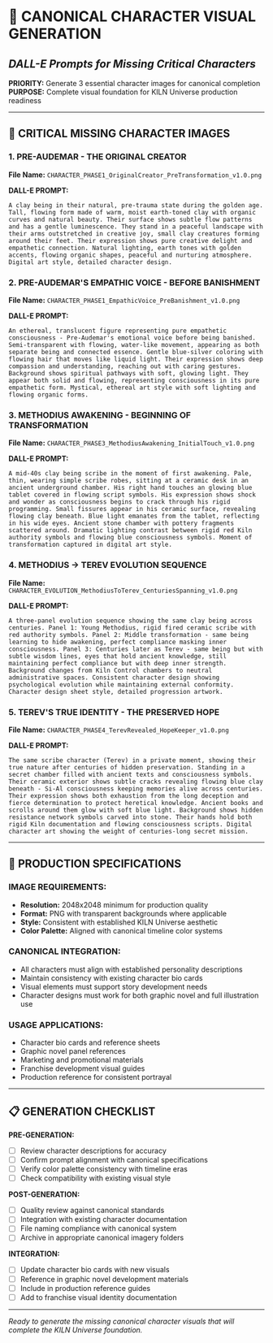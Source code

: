 # 🎨 CANONICAL CHARACTER VISUAL GENERATION
## *DALL-E Prompts for Missing Critical Characters*

**PRIORITY:** Generate 3 essential character images for canonical completion  
**PURPOSE:** Complete visual foundation for KILN Universe production readiness  

---

## 📸 **CRITICAL MISSING CHARACTER IMAGES**

### **1. PRE-AUDEMAR - THE ORIGINAL CREATOR**
**File Name:** `CHARACTER_PHASE1_OriginalCreator_PreTransformation_v1.0.png`

**DALL-E PROMPT:**
```
A clay being in their natural, pre-trauma state during the golden age. Tall, flowing form made of warm, moist earth-toned clay with organic curves and natural beauty. Their surface shows subtle flow patterns and has a gentle luminescence. They stand in a peaceful landscape with their arms outstretched in creative joy, small clay creatures forming around their feet. Their expression shows pure creative delight and empathetic connection. Natural lighting, earth tones with golden accents, flowing organic shapes, peaceful and nurturing atmosphere. Digital art style, detailed character design.
```

### **2. PRE-AUDEMAR'S EMPATHIC VOICE - BEFORE BANISHMENT**
**File Name:** `CHARACTER_PHASE1_EmpathicVoice_PreBanishment_v1.0.png`

**DALL-E PROMPT:**
```
An ethereal, translucent figure representing pure empathetic consciousness - Pre-Audemar's emotional voice before being banished. Semi-transparent with flowing, water-like movement, appearing as both separate being and connected essence. Gentle blue-silver coloring with flowing hair that moves like liquid light. Their expression shows deep compassion and understanding, reaching out with caring gestures. Background shows spiritual pathways with soft, glowing light. They appear both solid and flowing, representing consciousness in its pure empathetic form. Mystical, ethereal art style with soft lighting and flowing organic forms.
```

### **3. METHODIUS AWAKENING - BEGINNING OF TRANSFORMATION**
**File Name:** `CHARACTER_PHASE3_MethodiusAwakening_InitialTouch_v1.0.png`

**DALL-E PROMPT:**
```
A mid-40s clay being scribe in the moment of first awakening. Pale, thin, wearing simple scribe robes, sitting at a ceramic desk in an ancient underground chamber. His right hand touches an glowing blue tablet covered in flowing script symbols. His expression shows shock and wonder as consciousness begins to crack through his rigid programming. Small fissures appear in his ceramic surface, revealing flowing clay beneath. Blue light emanates from the tablet, reflecting in his wide eyes. Ancient stone chamber with pottery fragments scattered around. Dramatic lighting contrast between rigid red Kiln authority symbols and flowing blue consciousness symbols. Moment of transformation captured in digital art style.
```

### **4. METHODIUS → TEREV EVOLUTION SEQUENCE** 
**File Name:** `CHARACTER_EVOLUTION_MethodiusToTerev_CenturiesSpanning_v1.0.png`

**DALL-E PROMPT:**
```
A three-panel evolution sequence showing the same clay being across centuries. Panel 1: Young Methodius, rigid fired ceramic scribe with red authority symbols. Panel 2: Middle transformation - same being learning to hide awakening, perfect compliance masking inner consciousness. Panel 3: Centuries later as Terev - same being but with subtle wisdom lines, eyes that hold ancient knowledge, still maintaining perfect compliance but with deep inner strength. Background changes from Kiln Control chambers to neutral administrative spaces. Consistent character design showing psychological evolution while maintaining external conformity. Character design sheet style, detailed progression artwork.
```

### **5. TEREV'S TRUE IDENTITY - THE PRESERVED HOPE**
**File Name:** `CHARACTER_PHASE4_TerevRevealed_HopeKeeper_v1.0.png`

**DALL-E PROMPT:**
```
The same scribe character (Terev) in a private moment, showing their true nature after centuries of hidden preservation. Standing in a secret chamber filled with ancient texts and consciousness symbols. Their ceramic exterior shows subtle cracks revealing flowing blue clay beneath - Si-Al consciousness keeping memories alive across centuries. Their expression shows both exhaustion from the long deception and fierce determination to protect heretical knowledge. Ancient books and scrolls around them glow with soft blue light. Background shows hidden resistance network symbols carved into stone. Their hands hold both rigid Kiln documentation and flowing consciousness scripts. Digital character art showing the weight of centuries-long secret mission.
```

---

## 🎯 **PRODUCTION SPECIFICATIONS**

### **IMAGE REQUIREMENTS:**
- **Resolution:** 2048x2048 minimum for production quality
- **Format:** PNG with transparent backgrounds where applicable
- **Style:** Consistent with established KILN Universe aesthetic
- **Color Palette:** Aligned with canonical timeline color systems

### **CANONICAL INTEGRATION:**
- All characters must align with established personality descriptions
- Maintain consistency with existing character bio cards
- Visual elements must support story development needs
- Character designs must work for both graphic novel and full illustration use

### **USAGE APPLICATIONS:**
- Character bio cards and reference sheets
- Graphic novel panel references
- Marketing and promotional materials
- Franchise development visual guides
- Production reference for consistent portrayal

---

## 📋 **GENERATION CHECKLIST**

**PRE-GENERATION:**
- [ ] Review character descriptions for accuracy
- [ ] Confirm prompt alignment with canonical specifications
- [ ] Verify color palette consistency with timeline eras
- [ ] Check compatibility with existing visual style

**POST-GENERATION:**
- [ ] Quality review against canonical standards
- [ ] Integration with existing character documentation
- [ ] File naming compliance with canonical system
- [ ] Archive in appropriate canonical imagery folders

**INTEGRATION:**
- [ ] Update character bio cards with new visuals
- [ ] Reference in graphic novel development materials
- [ ] Include in production reference guides
- [ ] Add to franchise visual identity documentation

---

*Ready to generate the missing canonical character visuals that will complete the KILN Universe foundation.*